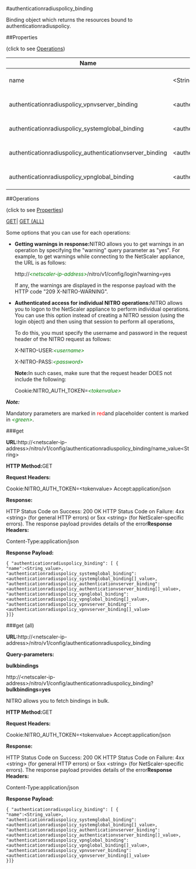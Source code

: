 #authenticationradiuspolicy_binding

Binding object which returns the resources bound to authenticationradiuspolicy.


##Properties 
<span>(click to see [Operations](#opera))</span>


<table><thead><tr><th>Name</th><th>Data Type</th><th>Permissions</th><th>Description</th></tr></thead><tbody><tr><td>name</td><td>&lt;String></td><td>Read-write</td><td>Name of the RADIUS authentication policy.<br>Minimum length = 1</td></tr><tr><td>authenticationradiuspolicy_vpnvserver_binding</td><td>&lt;authenticationradiuspolicy_vpnvserver_binding[]></td><td>Read-only</td><td>vpnvserver that can be bound to authenticationradiuspolicy.</td></tr><tr><td>authenticationradiuspolicy_systemglobal_binding</td><td>&lt;authenticationradiuspolicy_systemglobal_binding[]></td><td>Read-only</td><td>systemglobal that can be bound to authenticationradiuspolicy.</td></tr><tr><td>authenticationradiuspolicy_authenticationvserver_binding</td><td>&lt;authenticationradiuspolicy_authenticationvserver_binding[]></td><td>Read-only</td><td>authenticationvserver that can be bound to authenticationradiuspolicy.</td></tr><tr><td>authenticationradiuspolicy_vpnglobal_binding</td><td>&lt;authenticationradiuspolicy_vpnglobal_binding[]></td><td>Read-only</td><td>vpnglobal that can be bound to authenticationradiuspolicy.</td></tr></tbody></table>
##Operations 
<span>(click to see [Properties](#prope))</span>


[GET]()| [GET (ALL)](#get-)


Some options that you can use for each operations:
<ul><li><p><b>Getting warnings in response:</b>NITRO allows you to get warnings in an operation by specifying the "warning" query parameter as "yes". For example, to get warnings while connecting to the NetScaler appliance, the URL is as follows:</p><p>http://<span style="color:green;font-style:italic;">&lt;netscaler-ip-address&gt;</span>/nitro/v1/config/login?warning=yes</p><p>If any, the warnings are displayed in the response payload with the HTTP code "209 X-NITRO-WARNING".</p></li><li><p><b>Authenticated access for individual NITRO operations:</b>NITRO allows you to logon to the NetScaler appliance to perform individual operations. You can use this option instead of creating a NITRO session (using the login object) and then using that session to perform all operations,</p><p>To do this, you must specify the username and password in the request header of the NITRO request as follows:</p><p>X-NITRO-USER:<span style="color:green;font-style:italic;">&lt;username&gt;</span></p><p>X-NITRO-PASS:<span style="color:green;font-style:italic;">&lt;password&gt;</span></p><p><b>Note:</b>In such cases, make sure that the request header DOES not include the following:</p><p>Cookie:NITRO_AUTH_TOKEN=<span style="color:green;font-style:italic;">&lt;tokenvalue&gt;</span></p></li></ul>



***Note:*** 
Mandatory parameters are marked in <span style="color:#FF0000;">red</span>and placeholder content is marked in <span style="color:green;font-style:italic">&lt;green&gt;</span>.

###get



<b>URL:</b>http://&lt;netscaler-ip-address&gt;/nitro/v1/config/authenticationradiuspolicy_binding/name_value&lt;String&gt;
<b>HTTP Method:</b>GET
<b>Request Headers:</b>

Cookie:NITRO_AUTH_TOKEN=&lt;tokenvalue&gt;Accept:application/json

<b>Response:</b>
HTTP Status Code on Success: 200 OKHTTP Status Code on Failure: 4xx &lt;string&gt; (for general HTTP errors) or 5xx &lt;string&gt; (for NetScaler-specific errors). The response payload provides details of the error<b>Response Headers:</b>

Content-Type:application/json

<b>Response Payload: </b>```{ "authenticationradiuspolicy_binding": [ {"name":<String_value>,"authenticationradiuspolicy_systemglobal_binding":<authenticationradiuspolicy_systemglobal_binding[]_value>,"authenticationradiuspolicy_authenticationvserver_binding":<authenticationradiuspolicy_authenticationvserver_binding[]_value>,"authenticationradiuspolicy_vpnglobal_binding":<authenticationradiuspolicy_vpnglobal_binding[]_value>,"authenticationradiuspolicy_vpnvserver_binding":<authenticationradiuspolicy_vpnvserver_binding[]_value>}]}```



###get (all)



<b>URL:</b>http://&lt;netscaler-ip-address&gt;/nitro/v1/config/authenticationradiuspolicy_binding
<b>Query-parameters:</b>
<b>bulkbindings</b>
http://&lt;netscaler-ip-address&gt;/nitro/v1/config/authenticationradiuspolicy_binding?<b>bulkbindings=yes</b>
NITRO allows you to fetch bindings in bulk.



<b>HTTP Method:</b>GET
<b>Request Headers:</b>

Cookie:NITRO_AUTH_TOKEN=&lt;tokenvalue&gt;Accept:application/json

<b>Response:</b>
HTTP Status Code on Success: 200 OKHTTP Status Code on Failure: 4xx &lt;string&gt; (for general HTTP errors) or 5xx &lt;string&gt; (for NetScaler-specific errors). The response payload provides details of the error<b>Response Headers:</b>

Content-Type:application/json

<b>Response Payload: </b>```{ "authenticationradiuspolicy_binding": [ {"name":<String_value>,"authenticationradiuspolicy_systemglobal_binding":<authenticationradiuspolicy_systemglobal_binding[]_value>,"authenticationradiuspolicy_authenticationvserver_binding":<authenticationradiuspolicy_authenticationvserver_binding[]_value>,"authenticationradiuspolicy_vpnglobal_binding":<authenticationradiuspolicy_vpnglobal_binding[]_value>,"authenticationradiuspolicy_vpnvserver_binding":<authenticationradiuspolicy_vpnvserver_binding[]_value>}]}```



